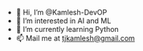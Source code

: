 - 👋 Hi, I’m @Kamlesh-DevOP
- 👀 I’m interested in AI and ML
- 🌱 I’m currently learning Python
- 📫 Mail me at tjkamlesh@gmail.com

<!---
Kamlesh-DevOP/Kamlesh-DevOP is a ✨ special ✨ repository because its `README.md` (this file) appears on your GitHub profile.
You can click the Preview link to take a look at your changes.
--->
